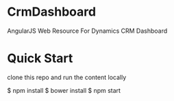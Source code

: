 # CrmDashboard
AngularJS Web Resource For Dynamics CRM Dashboard


# Quick Start

clone this repo and run the content locally

$ npm install
$ bower install
$ npm start
